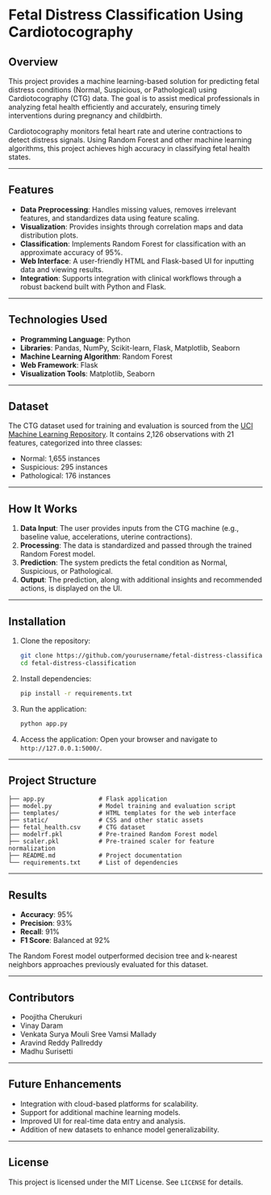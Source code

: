 # Fetal Distress Classification Using Cardiotocography

## Overview

This project provides a machine learning-based solution for predicting fetal distress conditions (Normal, Suspicious, or Pathological) using Cardiotocography (CTG) data. The goal is to assist medical professionals in analyzing fetal health efficiently and accurately, ensuring timely interventions during pregnancy and childbirth.

Cardiotocography monitors fetal heart rate and uterine contractions to detect distress signals. Using Random Forest and other machine learning algorithms, this project achieves high accuracy in classifying fetal health states.

---

## Features

- **Data Preprocessing**: Handles missing values, removes irrelevant features, and standardizes data using feature scaling.
- **Visualization**: Provides insights through correlation maps and data distribution plots.
- **Classification**: Implements Random Forest for classification with an approximate accuracy of 95%.
- **Web Interface**: A user-friendly HTML and Flask-based UI for inputting data and viewing results.
- **Integration**: Supports integration with clinical workflows through a robust backend built with Python and Flask.

---

## Technologies Used

- **Programming Language**: Python
- **Libraries**: Pandas, NumPy, Scikit-learn, Flask, Matplotlib, Seaborn
- **Machine Learning Algorithm**: Random Forest
- **Web Framework**: Flask
- **Visualization Tools**: Matplotlib, Seaborn

---

## Dataset

The CTG dataset used for training and evaluation is sourced from the [UCI Machine Learning Repository](https://archive.ics.uci.edu/ml/datasets/Cardiotocography). It contains 2,126 observations with 21 features, categorized into three classes:

- Normal: 1,655 instances
- Suspicious: 295 instances
- Pathological: 176 instances

---

## How It Works

1. **Data Input**: The user provides inputs from the CTG machine (e.g., baseline value, accelerations, uterine contractions).
2. **Processing**: The data is standardized and passed through the trained Random Forest model.
3. **Prediction**: The system predicts the fetal condition as Normal, Suspicious, or Pathological.
4. **Output**: The prediction, along with additional insights and recommended actions, is displayed on the UI.

---

## Installation

1. Clone the repository:
   ```bash
   git clone https://github.com/yourusername/fetal-distress-classification.git
   cd fetal-distress-classification
   ```

2. Install dependencies:
   ```bash
   pip install -r requirements.txt
   ```

3. Run the application:
   ```bash
   python app.py
   ```

4. Access the application:
   Open your browser and navigate to `http://127.0.0.1:5000/`.

---

## Project Structure

```
├── app.py               # Flask application
├── model.py             # Model training and evaluation script
├── templates/           # HTML templates for the web interface
├── static/              # CSS and other static assets
├── fetal_health.csv     # CTG dataset
├── modelrf.pkl          # Pre-trained Random Forest model
├── scaler.pkl           # Pre-trained scaler for feature normalization
├── README.md            # Project documentation
└── requirements.txt     # List of dependencies
```

---

## Results

- **Accuracy**: 95%
- **Precision**: 93%
- **Recall**: 91%
- **F1 Score**: Balanced at 92%

The Random Forest model outperformed decision tree and k-nearest neighbors approaches previously evaluated for this dataset.

---

## Contributors

- Poojitha Cherukuri
- Vinay Daram
- Venkata Surya Mouli Sree Vamsi Mallady
- Aravind Reddy Pallreddy
- Madhu Surisetti

---

## Future Enhancements

- Integration with cloud-based platforms for scalability.
- Support for additional machine learning models.
- Improved UI for real-time data entry and analysis.
- Addition of new datasets to enhance model generalizability.

---

## License

This project is licensed under the MIT License. See `LICENSE` for details.
